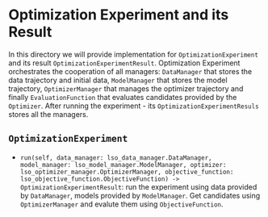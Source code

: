 # Optimization Experiment and its Result 

In this directory we will provide implementation for `OptimizationExperiment` and its result `OptimizationExperimentResult`.
Optimization Experiment orchestrates the cooperation of all managers: `DataManager` that stores the data trajectory and initial data,
`ModelManager` that stores the model trajectory, `OptimizerManager` that manages the optimizer trajectory and finally `EvaluationFunction`
that evaluates candidates provided by the `Optimizer`. After running the experiment - its `OptimizationExperimentResuls` 
stores all the managers.

## `OptimizationExperiment`
- `run(self, data_manager: lso_data_manager.DataManager, model_manager: lso_model_manager.ModelManager, optimizer: lso_optimizer_manager.OptimizerManager, objective_function: lso_objective_function.ObjectiveFunction) -> OptimizationExperimentResult`: run the experiment using data provided by `DataManager`, models provided by `ModelManager`. Get candidates using `OptimizerManager` and evalute them using `ObjectiveFunction`.
